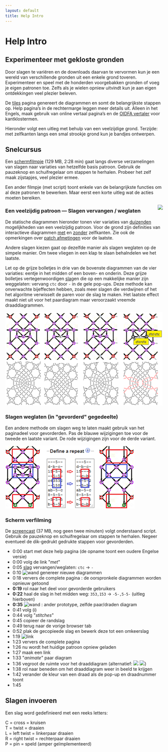 ```yaml
---
layout: default
title: Help Intro
---
```


Help Intro
==========

Experimenteer met gekloste gronden
----------------------------------

Door slagen te variëren en de downloads daarvan te vervormen kun je een wereld van verschillende gronden uit een enkele grond toveren. Experimenteer en speel met de honderden voorgebakken gronden of voeg je eigen patronen toe. Zelfs als je wielen opniew uitvindt kun je aan eigen ontdekkingen veel plezier beleven. 

De [tiles](../tiles.html) pagina genereert de diagrammen en somt de belangrijkste stappen op. 
Help pagina’s in de rechtermarge leggen meer details uit. Alleen in het Engels, maak gebruik van online vertaal pagina’s en de [OIDFA vertaler] voor kantklostermen.

Hieronder volgt een uitleg met behulp van een veelzijdige grond. Terzijde: met zelfkanten langs een smal strookje grond kun je bandjes ontwerpen.

[OIDFA vertaler]: https://www.oidfa.com/translate.html.en


<a name="BK-31"/>

Snelcursus 
----------
Een [schermfilmpje](https://github.com/d-bl/GroundForge/releases/download/2019-Q2/catalogues.mp4) (129 MB, 2:28 min)
gaat langs diverse verzamelingen van slagen naar variaties van hetzelfde basis patroon.
Gebruik de pauzeknop en schuifregelaar om stappen te herhalen.
Probeer het zelf maak zijstapjes, veel plezier ermee.

Een ander filmpje (met script) toont enkele van de belangrijkste functies
om al deze patronen te bewerken.
Maar eerst een korte uitleg wat de acties moeten bereiken.

<img src="/GroundForge/help/images/kompakt-31-challenge.png" style="float:right"/>

### Een veelzijdig patroon &mdash; Slagen vervangen / weglaten

De statische diagrammen hieronder tonen vier variaties van [duizenden](index#nrs) mogelijkheden van een veelzijdig patroon. Voor de grond zijn definities van interactieve diagrammen [met] en [zonder] zelfkanten. Zie ook de opmerkingen over [patch afmetingen] voor de laatste.

Andere slagen kiezen gaat op dezelfde manier als slagen weglaten op de simpele manier.
Om twee vliegen in een klap te slaan behalndelen we het laatste.

Let op de grijze bolletjes in drie van de bovenste diagrammen van de vier variaties: eentje in het midden of een boven- en onderin.
Deze grijze bolletjes vertegenwoordigen [slag]en die op een makkelijke manier zijn weggelaten: vervang `ctc` door `-` in de gele pop-ups. Deze methode kan onverwachte bijeffecten hebben, zoals meer slagen die verdwijnen of het het algoritme verwisselt de paren voor de slag te maken. Het laatste effect maakt niet uit voor het paardiagram maar veroorzaakt vreemde draaddiagrammen.

![](images/kompakt-31.png)

[slag]: #ctc
[zonder]: https://d-bl.github.io/GroundForge/tiles?patchWidth=19&patchHeight=22&d1=ctct&e2=ct&c2=ct&a2=lct&f3=ctct&d3=ctc&b3=ctct&a3=ct&e4=ctc&c4=ctc&f5=ctc&e5=ctc&d5=ctc&c5=ctc&b5=ctc&a5=ct&e6=ctc&d6=ctc&c6=ctc&f7=ctc&d7=ctc&b7=ctc&a7=rct&e8=ctc&c8=ctc&a8=ct&f9=lctct&d9=ctc&b9=rctct&e10=lct&c10=rct&a10=ct&tile=---5--,d-b-c-,15-5-5,--5-5-,c63532,--158-,ab-5-c,8-5-5-,-5-5-5,b-5-5-&footsideStitch=ctctt&tileStitch=ctc&headsideStitch=ctctt&shiftColsSW=0&shiftRowsSW=10&shiftColsSE=6&shiftRowsSE=5
[met]: https://d-bl.github.io/GroundForge/tiles?patchWidth=7&patchHeight=21&m1=ctcttr&g1=ctct&a1=ctcttl&l2=ctc&k2=ctc&h2=ct&f2=ct&d2=ct&c2=ctc&b2=ctc&l3=ctcrr&k3=ctc&i3=ctct&g3=ctc&e3=ctct&d3=ct&c3=ctc&b3=ctcll&m4=ctcttr&l4=ctc&k4=ctc&h4=ctc&f4=ctc&c4=ctc&b4=ctc&a4=ctcttl&i5=ctc&h5=ctc&g5=ctc&f5=ctc&e5=ctc&d5=ct&h6=ctc&g6=ctc&f6=ctc&m7=ctcttr&l7=ctcrr&k7=ctc&i7=ctcr&g7=ctc&e7=ctcl&d7=ct&c7=ctc&b7=ctcll&a7=ctcttl&l8=ctc&k8=ctc&h8=ctcr&f8=ctcl&d8=ct&c8=ctc&b8=ctc&i9=ctct&g9=ctct&e9=ctct&l10=ctcrr&k10=ctc&h10=ct&f10=ct&d10=ct&c10=ctc&b10=ctcll&footside=b--,xcd,-11,b88,xxx,---,aaa,x78,x--,-aa&tile=---5--,d-b-c-,15-5-5,--5-5-,c63532,--158-,ab-5-c,8-5-5-,-5-5-5,b-5-5-&headside=--C,ABX,88-,11C,XXX,---,DDD,14X,--X,DD-&footsideStitch=ctct&tileStitch=ctc&headsideStitch=ctct&shiftColsSW=0&shiftRowsSW=10&shiftColsSE=6&shiftRowsSE=5
[DKV pattern]: http://www.deutscher-kloeppelverband.de/index.php/component/jshopping/product/view/4/47?Itemid=242
[patch afmetingen]: Tiles#patch-size

### Slagen weglaten (in "gevorderd" gegedeelte)

Een andere methode om slagen weg te laten maakt gebruik van het paginadeel voor gevorderden.
Pas de blauwe wijzigingen toe voor de tweede en laatste variant.
De rode wijzigingen zijn voor de derde variant.

![](images/drop-stitches.png)


### Scherm verfilming

De [screencast](https://github.com/d-bl/GroundForge/releases/download/2019-Q2/BK-31.mp4) (37 MB, nog geen twee minuten) volgt onderstaand script.
Gebruik de pauzeknop en schuifregelaar om stappen te herhalen.
Negeer eventueel de dik-gedrukt gedrukte stappen voor gevorderden.

* 0:00 start met deze help pagina (de opname toont een oudere Engelse versie)
* 0:00 volg de link "_met_"
* 0:05 [slag] vervangen/weglaten: `ctc` -> `-`
* 0:10 ![wand](../images/wand.png) genereer nieuwe diagrammen
* 0:18 ververs de complete pagina : de oorspronkele  diagrammen worden opnieuw getoond
* **0:19** rol naar het deel voor gevorderde gebruikers
* **0:22** haal de slag in het midden weg: `353,153` -> `-5-,5-5-` (uitleg hierboven)
* **0:35** ![wand](../images/wand.png) : ander prototype, zelfde paar/draden diagram
* 0:41 volg (i)
* 0:44 volg "_stitches_"
* 0:45 copieer de randslag
* 0:49 terug naar de vorige browser tab
* 0:52 plak de gecopieede slag en bewerk deze tot een omkeerslag
* 1:19 ![link](../images/link.png)
* 1:23 ververs de complete pagina
* 1:26 nu wordt het huidige patroon opniew geladen
* 1:27 maak een link
* 1:33 "_animate_" paar diagram
* 1:36 vegroot de ruimte voor het draaddiagram (alternatief: ![](../images/size-inc.jpg) ![](../images/size-dec.jpg))
* 1:38 rol naar beneden om het draaddiagram weer in beeld te krijgen
* 1:42 verander de kleur van een draad als de pop-up en draadnummer toont
* 1:45

<a name="ctc"/>

Slagen invoeren
---------------

Een slag word gedefinieerd met een reeks letters:

C = cross = kruisen<br>
T = twist = draaien<br>
L = left twist = linkerpaar draaien<br>
R = right twist = rechterpaar draaien<br>
P = pin = speld (amper geïmplementeerd)<br>
